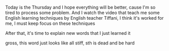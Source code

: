 Today is the Thursday and I hope everything will be better, cause I'm so tired to process some problem. And I watch the video that teach me some English learning techniques by English teacher Tiffani, I think it's worked for me, I must keep focus on these techniques

After that, it's time to explain new words that I just learned it

gross, this word just looks like all
stiff, sth is dead and be hard
